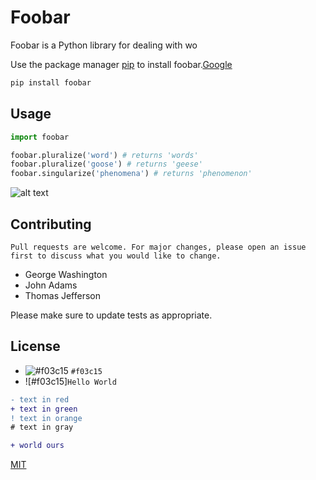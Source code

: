 # Foobar

Foobar is a Python library for dealing with wo 

Use the package manager [pip](https://pip.pypa.io/en/stable/) to install foobar.[Google](https://www.google.com)

```bash
pip install foobar
```

## Usage

```python
import foobar

foobar.pluralize('word') # returns 'words'
foobar.pluralize('goose') # returns 'geese'
foobar.singularize('phenomena') # returns 'phenomenon'
```

![alt text](https://www.w3schools.com/w3css/img_lights.jpg)

## Contributing
```
Pull requests are welcome. For major changes, please open an issue first to discuss what you would like to change.
```

- George Washington
- John Adams
- Thomas Jefferson


Please make sure to update tests as appropriate.

## License

- ![#f03c15](https://placehold.it/15/f03c15/000000?text=+) `#f03c15`
- ![#f03c15]`Hello World`

```diff
- text in red
+ text in green
! text in orange
# text in gray
```



```diff
+ world ours
```

[MIT](https://choosealicense.com/licenses/mit/)